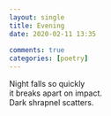 ```yaml
---  
layout: single  
title: Evening  
date: 2020-02-11 13:35  
  
comments: true  
categories: [poetry]  
---  
```

Night falls so quickly  
it breaks apart on impact.  
Dark shrapnel scatters.  
